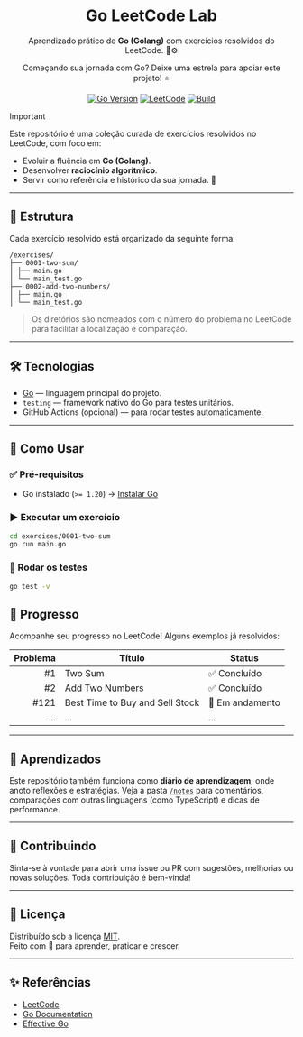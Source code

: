 <div align="center">

# Go LeetCode Lab

Aprendizado prático de **Go (Golang)** com exercícios resolvidos do LeetCode. 🧠⚙️

Começando sua jornada com Go? Deixe uma estrela para apoiar este projeto! ⭐

[![Go Version](https://img.shields.io/badge/Go-1.22-blue?logo=go&logoColor=white)](https://go.dev/)
[![LeetCode](https://img.shields.io/badge/leetcode-exercises-orange?logo=leetcode&logoColor=white)](https://leetcode.com/)
[![Build](https://img.shields.io/github/actions/workflow/status/SEU_USUARIO/go-leetcode-lab/ci.yml?label=build&logo=github)](https://github.com/SEU_USUARIO/go-leetcode-lab/actions)

</div>

> [!IMPORTANT]
>
> Este repositório é uma coleção curada de exercícios resolvidos no LeetCode, com foco em:
> 
> - Evoluir a fluência em **Go (Golang)**.
> - Desenvolver **raciocínio algorítmico**.
> - Servir como referência e histórico da sua jornada. 🚀

---

## 🧭 Estrutura

Cada exercício resolvido está organizado da seguinte forma:

```
/exercises/
├── 0001-two-sum/
│ ├── main.go
│ └── main_test.go
├── 0002-add-two-numbers/
│ ├── main.go
│ └── main_test.go
```


> Os diretórios são nomeados com o número do problema no LeetCode para facilitar a localização e comparação.

---

## 🛠️ Tecnologias

- [Go](https://go.dev/) — linguagem principal do projeto.
- `testing` — framework nativo do Go para testes unitários.
- GitHub Actions (opcional) — para rodar testes automaticamente.

---

## 🚀 Como Usar

### ✅ Pré-requisitos

- Go instalado (`>= 1.20`) → [Instalar Go](https://go.dev/doc/install)

### ▶️ Executar um exercício

```bash
cd exercises/0001-two-sum
go run main.go
```

### 🧪 Rodar os testes

```bash
go test -v
```

## 📌 Progresso

Acompanhe seu progresso no LeetCode! Alguns exemplos já resolvidos:

| Problema | Título | Status |
|---------:|--------|--------|
| #1       | Two Sum | ✅ Concluído |
| #2       | Add Two Numbers | ✅ Concluído |
| #121     | Best Time to Buy and Sell Stock | 🔄 Em andamento |
| ...      | ... | ... |

---

## 🧠 Aprendizados

Este repositório também funciona como **diário de aprendizagem**, onde anoto reflexões e estratégias. Veja a pasta [`/notes`](./notes) para comentários, comparações com outras linguagens (como TypeScript) e dicas de performance.

---

## 🤝 Contribuindo

Sinta-se à vontade para abrir uma issue ou PR com sugestões, melhorias ou novas soluções. Toda contribuição é bem-vinda!

---

## 📜 Licença

Distribuído sob a licença [MIT](./LICENSE).  
Feito com 💙 para aprender, praticar e crescer.

---

## ✨ Referências

- [LeetCode](https://leetcode.com/)
- [Go Documentation](https://pkg.go.dev/)
- [Effective Go](https://go.dev/doc/effective_go)
